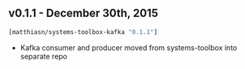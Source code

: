 ## v0.1.1 - December 30th, 2015

```clojure
[matthiasn/systems-toolbox-kafka "0.1.1"]
```

* Kafka consumer and producer moved from systems-toolbox into separate repo
